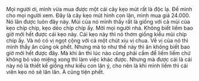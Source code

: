 Mọi người ơi, mình vừa mua được một cái cây kẹo mút rất là độc lạ. Để mình cho mọi người xem. 
Đây là cây kẹo mút hình con lăn, mình mua giá 24.000. Nó lăn được luôn đây này. 
Mùi của nó mình thấy rất là giống với cả mùi của kẹo chíp chíp, kẹo dẻo chíp chíp ấy. 
Mời mọi người nhá. Không biết liếm bao giờ mới hết được cái kẹo này. 
 Cái kẹo này thì nó thơm giống kiểu mùi chíp chíp ấy. Và nó có vị ngọt cộng với cả một chút xíu vị chua. Về vị của nó thì mình thấy ăn cũng ok phết. Nhưng mà to như thế này thì ăn không biết bao giờ mới hết được đây. Mà khi ăn thì lúc nào cũng phải cầm để liếm liếm chứ không bỏ vào miệng xong thì làm việc khác được. Nhưng mà được cái là cái này nó là thiết kế giống như kiểu con lăn ý, cho nên là khi mình liếm thì cái viên kẹo nó sẽ lăn lăn. À cũng tiện phết.